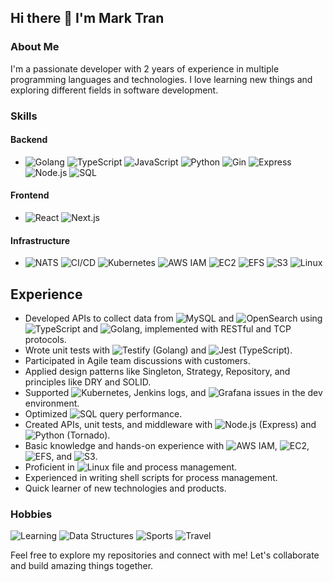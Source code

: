 ## Hi there 👋 I'm Mark Tran

<!--
**marktran77/marktran77** is a ✨ _special_ ✨ repository because its `README.md` (this file) appears on your GitHub profile.
-->

### About Me

I'm a passionate developer with 2 years of experience in multiple programming languages and technologies. I love learning new things and exploring different fields in software development.

### Skills

#### Backend
- ![Golang](https://img.shields.io/badge/-Golang-00ADD8?logo=go&logoColor=white) ![TypeScript](https://img.shields.io/badge/-TypeScript-3178C6?logo=typescript&logoColor=white) ![JavaScript](https://img.shields.io/badge/-JavaScript-F7DF1E?logo=javascript&logoColor=black) ![Python](https://img.shields.io/badge/-Python-3776AB?logo=python&logoColor=white) ![Gin](https://img.shields.io/badge/-Gin-00ADD8?logo=go&logoColor=white) ![Express](https://img.shields.io/badge/-Express-000000?logo=express&logoColor=white) ![Node.js](https://img.shields.io/badge/-Node.js-339933?logo=node.js&logoColor=white) ![SQL](https://img.shields.io/badge/-SQL-4479A1?logo=mysql&logoColor=white)

#### Frontend
- ![React](https://img.shields.io/badge/-React-61DAFB?logo=react&logoColor=black) ![Next.js](https://img.shields.io/badge/-Next.js-000000?logo=next.js&logoColor=white)

#### Infrastructure
- ![NATS](https://img.shields.io/badge/-NATS-22C3E6?logo=nats&logoColor=white) ![CI/CD](https://img.shields.io/badge/-CI/CD-007EC6?logo=githubactions&logoColor=white) ![Kubernetes](https://img.shields.io/badge/-Kubernetes-326CE5?logo=kubernetes&logoColor=white) ![AWS IAM](https://img.shields.io/badge/-IAM-232F3E?logo=amazon-aws&logoColor=white) ![EC2](https://img.shields.io/badge/-EC2-FF9900?logo=amazon-aws&logoColor=white) ![EFS](https://img.shields.io/badge/-EFS-FF9900?logo=amazon-aws&logoColor=white) ![S3](https://img.shields.io/badge/-S3-569A31?logo=amazon-s3&logoColor=white) ![Linux](https://img.shields.io/badge/-Linux-FCC624?logo=linux&logoColor=black)

## Experience

- Developed APIs to collect data from ![MySQL](https://img.shields.io/badge/-MySQL-4479A1?logo=mysql&logoColor=white) and ![OpenSearch](https://img.shields.io/badge/-OpenSearch-005EB8?logo=opensearch&logoColor=white) using ![TypeScript](https://img.shields.io/badge/-TypeScript-3178C6?logo=typescript&logoColor=white) and ![Golang](https://img.shields.io/badge/-Golang-00ADD8?logo=go&logoColor=white), implemented with RESTful and TCP protocols.
- Wrote unit tests with ![Testify](https://img.shields.io/badge/-Testify-00ADD8?logo=go&logoColor=white) (Golang) and ![Jest](https://img.shields.io/badge/-Jest-C21325?logo=jest&logoColor=white) (TypeScript).
- Participated in Agile team discussions with customers.
- Applied design patterns like Singleton, Strategy, Repository, and principles like DRY and SOLID.
- Supported ![Kubernetes](https://img.shields.io/badge/-Kubernetes-326CE5?logo=kubernetes&logoColor=white), Jenkins logs, and ![Grafana](https://img.shields.io/badge/-Grafana-F46800?logo=grafana&logoColor=white) issues in the dev environment.
- Optimized ![SQL](https://img.shields.io/badge/-SQL-4479A1?logo=mysql&logoColor=white) query performance.
- Created APIs, unit tests, and middleware with ![Node.js](https://img.shields.io/badge/-Node.js-339933?logo=node.js&logoColor=white) (Express) and ![Python](https://img.shields.io/badge/-Python-3776AB?logo=python&logoColor=white) (Tornado).
- Basic knowledge and hands-on experience with ![AWS IAM](https://img.shields.io/badge/-IAM-232F3E?logo=amazon-aws&logoColor=white), ![EC2](https://img.shields.io/badge/-EC2-FF9900?logo=amazon-aws&logoColor=white), ![EFS](https://img.shields.io/badge/-EFS-FF9900?logo=amazon-aws&logoColor=white), and ![S3](https://img.shields.io/badge/-S3-569A31?logo=amazon-s3&logoColor=white).
- Proficient in ![Linux](https://img.shields.io/badge/-Linux-FCC624?logo=linux&logoColor=black) file and process management.
- Experienced in writing shell scripts for process management.
- Quick learner of new technologies and products.

### Hobbies

![Learning](https://img.shields.io/badge/-Learning%20new%20things-00ADD8?logo=leanpub&logoColor=white) ![Data Structures](https://img.shields.io/badge/-Data%20structures-FF6F00?logo=datadog&logoColor=white) ![Sports](https://img.shields.io/badge/-Sports-008000?logo=treehouse&logoColor=white) ![Travel](https://img.shields.io/badge/-Travel-0078D4?logo=tripadvisor&logoColor=white)

Feel free to explore my repositories and connect with me! Let's collaborate and build amazing things together.
